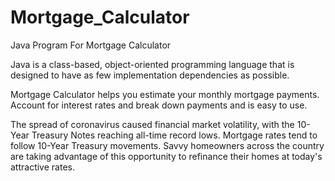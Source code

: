 # Mortgage_Calculator
Java Program For Mortgage Calculator

Java is a class-based, object-oriented programming language that is designed to have as few implementation dependencies as possible.

Mortgage Calculator helps you estimate your monthly mortgage payments. Account for interest rates and break down payments and is easy to use.

The spread of coronavirus caused financial market volatility, with the 10-Year Treasury Notes reaching all-time record lows. Mortgage rates tend to follow 10-Year Treasury movements. Savvy homeowners across the country are taking advantage of this opportunity to refinance their homes at today's attractive rates.
